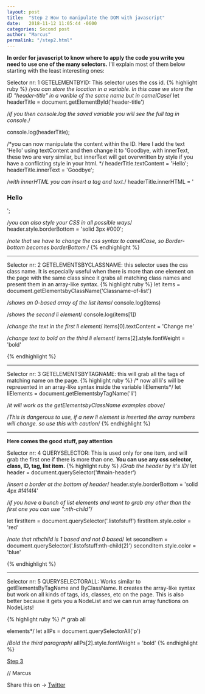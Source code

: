 ```yaml
---
layout: post
title:  "Step 2 How to manipulate the DOM with javascript"
date:   2018-11-12 11:05:44 -0600
categories: Second post
author: "Marcus"
permalink: "/step2.html"
---
```


**In order for javascript to know where to apply the code you write you need to use one of the many selectors.**
I'll explain most of them below starting with the least interesting ones:

 Selector nr: 1 GETELEMENTBYID: This selector  uses the css id.
 {% highlight ruby %}
 /*you can store the location in a variable. In this case we store the ID 
 "header-title" in a varible of the same name but in camelCase*/
let headerTitle = document.getElementById('header-title')

/*if you then console.log the saved variable you will see 
the full tag in console.*/

console.log(headerTitle);

/*you can now manipulate the content within the ID. Here I add the text 'Hello' 
using textContent and then change it to 'Goodbye, with innerText, 
these two are very similar, but innerText will  get overwritten by style if you 
have a conflicting style in your html.  */
headerTitle.textContent = 'Hello';
headerTitle.innerText = 'Goodbye';

/*with innerHTML you can insert a tag and text.*/
headerTitle.innerHTML = '<h3>Hello</h3>';

/*you can also style your CSS in all possible ways*/
header.style.borderBottom = 'solid 3px #000';

/*note that we have to change the css syntax to camelCase, so Border-bottom
becomes borderBottom.*/
{% endhighlight %}
___

Selector nr: 2 GETELEMENTSBYCLASSNAME: this selector uses the css class name. It is especially
useful when there is more than one element on the page with the same class since it grabs all matching class names and present them in an array-like syntax.
 {% highlight ruby %}
 let items = document.getElementsbyClassName('Classname-of-list')

 /*shows an 0-based array of the list items*/
 console.log(items)

 /*shows the second li element*/
  console.log(items[1])

/*change the text in the first li element*/
items[0].textContent = 'Change me'

/*change text to bold on the third li element*/
items[2].style.fontWeight = 'bold'



{% endhighlight %}
___


Selector nr: 3 GETELEMENTSBYTAGNAME: this will grab all the tags of matching name on the page.
 {% highlight ruby %}
/* now all li's will be represented in an array-like syntax inside the
variable liElements*/
let liElements = document.getElementsbyTagName('li')

/*it will work as the getElementsbyClassName examples above*/

/*This is dangerous to use, if a new li element is inserted the array numbers
 will change. so use this with caution*/
{% endhighlight %}
___
**Here comes the good stuff, pay attention**

Selector nr: 4 QUERYSELECTOR: This is used only for one item, and will grab the first one if there is more than one. **You can use any css selector, class, ID, tag, list item.** 
 {% highlight ruby %}
 /*Grab the header by it's ID*/
let header = document.querySelector('#main-header')

/*insert a border at the bottom of header*/
header.style.borderBottom = 'solid 4px #f4f4f4'

/*if you have a bunch of list elements and want to grab any other than the 
first one you can use ":nth-child"*/

let firstItem = document.querySelector('.listofstuff')
firstItem.style.color = 'red'

/*note that nthchild is 1 based and not 0 based*/
let secondItem = document.querySelector('.listofstuff:nth-child(2)')
secondItem.style.color = 'blue'



 {% endhighlight %}
___

Selector nr: 5 QUERYSELECTORALL: Works similar to getElementsByTagName and ByClassName. It creates the array-like syntax but work on all kinds of tags, ids, classes, etc on the page. This is also better because it gets you a NodeList and we can run array functions on NodeLists!

{% highlight ruby %}
/* grab all <p> elements*/
let allPs = document.querySelectorAll('p') 

/*Bold the third paragraph*/
allPs[2].style.fontWeight = 'bold'
{% endhighlight %}

[Step 3](/step3.html)

// Marcus 
<div class="share-page">
  Share this on &rarr;
  <a href="https://twitter.com/intent/tweet?text={{ page.title }}&url={{ site.url }}{{ page.url }}&via={{ site.twitter_username }}&related={{ site.twitter_username }}" rel="nofollow" target="_blank" title="Share on Twitter">Twitter</a>
</div>
<div
class="just-comments"
data-apikey="e3ae52cc-c19b-4c15-b6eb-2156879027b0">
</div>
<script async src="https://just-comments.com/w.js"></script>

